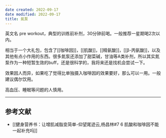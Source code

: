 ```yaml
---
date created: 2022-09-17
date modified: 2022-09-17
title: 氮泵
---
```

英文名 pre workout，典型的训练前补剂，30分钟前喝。一般推荐一星期喝2次以内。

相当于一个大礼包，包含了[[咖啡因]]，[[肌酸]]，[[精氨酸]]，[[β-丙氨酸]]，以及其他有点小作用的东西。很多氮泵还添加了甜菜碱，甘油等A类补剂，所以其实氮泵作为一种短暂生效的buff，还是很科学的，我将来还是找机会尝试一下。

效果因人而异，如果吃了觉得比单独摄入咖啡因的效果要好，那么可以一用。一般建议偶尔饮用。

高血压、睡眠等问题的人慎用。

---
## 参考文献

- [[健身营养书：让增肌减脂变简单-仰望尾迹云,杨昌林#7 6 肌酸和咖啡因不能一起补充吗]]